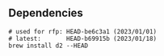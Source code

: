 ## Dependencies

    # used for rfp: HEAD-be6c3a1 (2023/01/01)
    # latest:       HEAD-b69915b (2023/01/18)
    brew install d2 --HEAD
